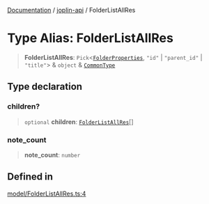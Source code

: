 [Documentation](../../packages.md) / [joplin-api](../index.md) / FolderListAllRes

# Type Alias: FolderListAllRes

> **FolderListAllRes**: `Pick`\<[`FolderProperties`](../interfaces/FolderProperties.md), `"id"` \| `"parent_id"` \| `"title"`\> & `object` & [`CommonType`](../interfaces/CommonType.md)

## Type declaration

### children?

> `optional` **children**: [`FolderListAllRes`](FolderListAllRes.md)[]

### note_count

> **note_count**: `number`

## Defined in

[model/FolderListAllRes.ts:4](https://github.com/rxliuli/joplin-utils/blob/856dd8cbf75fe71932485581a99ca0e4ebcdd5e8/packages/joplin-api/src/model/FolderListAllRes.ts#L4)
